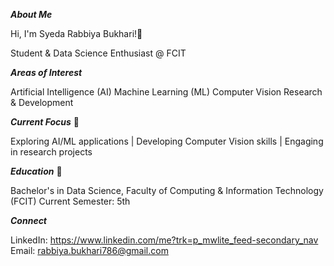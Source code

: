 **_About Me_**

Hi, I'm Syeda Rabbiya Bukhari!👋

Student & Data Science Enthusiast @ FCIT

**_Areas of Interest_**

Artificial Intelligence (AI)
Machine Learning (ML)
Computer Vision
Research & Development

**_Current Focus_** 🎯

Exploring AI/ML applications | Developing Computer Vision skills | Engaging in research projects

**_Education_** 📖

Bachelor's in Data Science, Faculty of Computing & Information Technology (FCIT)
Current Semester: 5th

**_Connect_** 

LinkedIn: https://www.linkedin.com/me?trk=p_mwlite_feed-secondary_nav
Email: rabbiya.bukhari786@gmail.com
